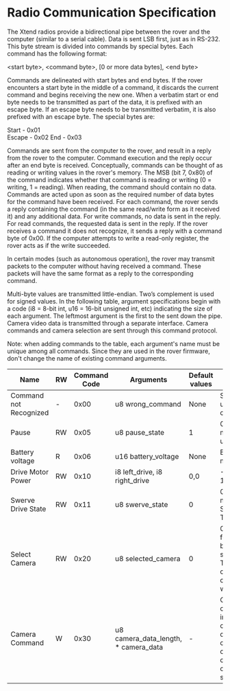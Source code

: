 # Radio Communication Specification
The Xtend radios provide a bidirectional pipe between the rover and the computer (similar to a serial cable). Data is sent LSB first, just as in RS-232. This byte stream is divided into commands by special bytes. Each command has the following format:

\<start byte\>, \<command byte\>, [0 or more data bytes], \<end byte\>
  
Commands are delineated with start bytes and end bytes. If the rover encounters a start byte in the middle of a command, it discards the current command and begins receiving the new one. When a verbatim start or end byte needs to be transmitted as part of the data, it is prefixed with an escape byte. If an escape byte needs to be transmitted verbatim, it is also prefixed with an escape byte. The special bytes are:
  
Start - 0x01  
Escape - 0x02
End - 0x03
  
Commands are sent from the computer to the rover, and result in a reply from the rover to the computer. Command execution and the reply occur after an end byte is received. Conceptually, commands can be thought of as reading or writing values in the rover's memory. The MSB (bit 7, 0x80) of the command indicates whether that command is reading or writing (0 = writing, 1 = reading). When reading, the command should contain no data. Commands are acted upon as soon as the required number of data bytes for the command have been received. 
For each command, the rover sends a reply containing the command (in the same read/write form as it received it) and any additional data. For write commands, no data is sent in the reply. For read commands, the requested data is sent in the reply. If the rover receives a command it does not recognize, it sends a reply with a command byte of 0x00. If the computer attempts to write a read-only register, the rover acts as if the write succeeded.

In certain modes (such as autonomous operation), the rover may transmit packets to the computer without having received a command. These packets will have the same format as a reply to the corresponding command.
 
Multi-byte values are transmitted little-endian. Two’s complement is used for signed values.
In the following table, argument specifications begin with a code (i8 = 8-bit int, u16 = 16-bit unsigned int, etc) indicating the size of each argument. The leftmost argument is the first to the sent down the pipe.
Camera video data is transmitted through a separate interface. Camera commands and camera selection are sent through this command protocol.

Note: when adding commands to the table, each argument's name must be unique among all commands. Since they are used in the rover firmware,
don't change the name of existing command arguments.

| Name | RW | Command Code | Arguments | Default values | Notes | 
| ---- | --- | ------------ | --------- | -------------- | ----- | 
| Command not Recognized | - | 0x00 | u8 wrong_command | None | Sent as a reply to unknown commands. | 
| Pause | RW | 0x05 | u8 pause_state | 1 | 0 = pause (no rover motion) 1 = unpause | 
| Battery voltage | R | 0x06 | u16 battery_voltage | None | Battery voltage in mV | 
| Drive Motor Power | RW | 0x10 | i8 left_drive, i8 right_drive | 0,0 | -127 = full reverse 128 = full forward | 
| Swerve Drive State | RW | 0x11 | u8 swerve_state | 0 | 0x00 = Off (no motion), 0x01 = Straight, 0x02 = Turn | 
| Select Camera | RW | 0x20 | u8 selected_camera | 0 | 0-3; select camera feed to send to the base station and to send commands to. TODO: define which camera corresponds to which number | 
| Camera Command | W | 0x30 | u8 camera_data_length, * camera_data | - | Custom camera commands defined in camera manual. camera_data_length defines the number of data bytes in the command (0-255). camera_data is the command to be sent to the camera.|
